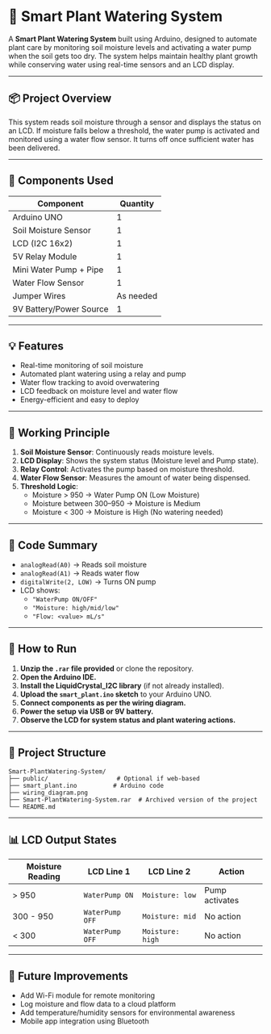 # 🌱 Smart Plant Watering System

A **Smart Plant Watering System** built using Arduino, designed to automate plant care by monitoring soil moisture levels and activating a water pump when the soil gets too dry. The system helps maintain healthy plant growth while conserving water using real-time sensors and an LCD display.

---

## 📦 Project Overview

This system reads soil moisture through a sensor and displays the status on an LCD. If moisture falls below a threshold, the water pump is activated and monitored using a water flow sensor. It turns off once sufficient water has been delivered.

---

## 🧰 Components Used

| Component               | Quantity |
|------------------------|----------|
| Arduino UNO            | 1        |
| Soil Moisture Sensor   | 1        |
| LCD (I2C 16x2)         | 1        |
| 5V Relay Module        | 1        |
| Mini Water Pump + Pipe | 1        |
| Water Flow Sensor      | 1        |
| Jumper Wires           | As needed |
| 9V Battery/Power Source| 1        |

---

## 💡 Features

- Real-time monitoring of soil moisture
- Automated plant watering using a relay and pump
- Water flow tracking to avoid overwatering
- LCD feedback on moisture level and water flow
- Energy-efficient and easy to deploy

---

## 🧪 Working Principle

1. **Soil Moisture Sensor**: Continuously reads moisture levels.
2. **LCD Display**: Shows the system status (Moisture level and Pump state).
3. **Relay Control**: Activates the pump based on moisture threshold.
4. **Water Flow Sensor**: Measures the amount of water being dispensed.
5. **Threshold Logic**:
   - Moisture > 950 → Water Pump ON (Low Moisture)
   - Moisture between 300–950 → Moisture is Medium
   - Moisture < 300 → Moisture is High (No watering needed)

---

## 🧾 Code Summary

- `analogRead(A0)` → Reads soil moisture
- `analogRead(A1)` → Reads water flow
- `digitalWrite(2, LOW)` → Turns ON pump
- LCD shows:
  - `"WaterPump ON/OFF"`
  - `"Moisture: high/mid/low"`
  - `"Flow: <value> mL/s"`

---

## 🚀 How to Run

1. **Unzip the `.rar` file provided** or clone the repository.
2. **Open the Arduino IDE.**
3. **Install the LiquidCrystal_I2C library** (if not already installed).
4. **Upload the `smart_plant.ino` sketch** to your Arduino UNO.
5. **Connect components as per the wiring diagram.**
6. **Power the setup via USB or 9V battery.**
7. **Observe the LCD for system status and plant watering actions.**

---

## 📁 Project Structure

```
Smart-PlantWatering-System/
├── public/                   # Optional if web-based
├── smart_plant.ino          # Arduino code
├── wiring_diagram.png       
├── Smart-PlantWatering-System.rar  # Archived version of the project
└── README.md
```

---

## 📊 LCD Output States

| Moisture Reading | LCD Line 1       | LCD Line 2           | Action          |
|------------------|------------------|-----------------------|------------------|
| > 950            | `WaterPump ON`   | `Moisture: low`       | Pump activates   |
| 300 - 950        | `WaterPump OFF`  | `Moisture: mid`       | No action        |
| < 300            | `WaterPump OFF`  | `Moisture: high`      | No action        |

---

## 🎯 Future Improvements

- Add Wi-Fi module for remote monitoring
- Log moisture and flow data to a cloud platform
- Add temperature/humidity sensors for environmental awareness
- Mobile app integration using Bluetooth
